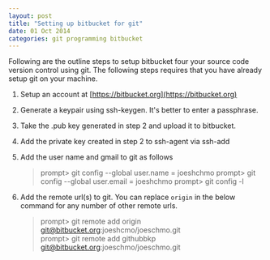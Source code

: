 ```yaml
---
layout: post
title: "Setting up bitbucket for git"
date: 01 Oct 2014
categories: git programming bitbucket
---
```


Following are the outline steps to setup bitbucket four your source code version control using
git. The following steps requires that you have already setup git on your machine.

1. Setup an account at [https://bitbucket.org](https://bitbucket.org)
2. Generate a keypair using ssh-keygen. It's better to enter a passphrase.
3. Take the .pub key generated in step 2 and upload it to bitbucket.   
4. Add the private key created in step 2 to ssh-agent via ssh-add 
5. Add the user name and gmail to git as follows

    > prompt> git config --global user.name = joeshchmo
    > prompt> git config --global user.email = joeshchmo
    > prompt> git config -l 

6. Add the remote url(s) to git. You can replace `origin` in the below command for any number 
of other remote urls.   

    >prompt> git remote add origin git@bitbucket.org:joeshcmo/joeschmo.git   
    >prompt> git remote add githubbkp git@bitbucket.org:joeschmo/joeschmo.git 

